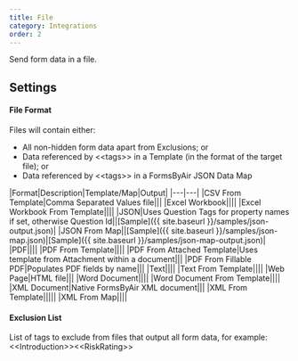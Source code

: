 ```yaml
---
title: File
category: Integrations
order: 2
---
```


Send form data in a file.

## Settings

#### File Format

Files will contain either:

* All non-hidden form data apart from Exclusions; or
* Data referenced by &lt;&lt;tags&gt;&gt; in a Template (in the format of the target file); or
* Data referenced by &lt;&lt;tags&gt;&gt; in a FormsByAir JSON Data Map

|Format|Description|Template/Map|Output|
|---|---|
|CSV From Template|Comma Separated Values file|||
|Excel Workbook||||
|Excel Workbook From Template||||
|JSON|Uses Question Tags for property names if set, otherwise Question Id||[Sample]({{ site.baseurl }}/samples/json-output.json)|
|JSON From Map||[Sample]({{ site.baseurl }}/samples/json-map.json)|[Sample]({{ site.baseurl }}/samples/json-map-output.json)|
|PDF||||
|PDF From Template||||
|PDF From Attached Template|Uses template from Attachment within a document|||
|PDF From Fillable PDF|Populates PDF fields by name|||
|Text||||
|Text From Template||||
|Web Page|HTML file|||
|Word Document||||
|Word Document From Template||||
|XML Document|Native FormsByAir XML document|||
|XML From Template|||||
|XML From Map||||

#### Exclusion List

List of tags to exclude from files that output all form data, for example:
&lt;&lt;Introduction&gt;&gt;&lt;&lt;RiskRating&gt;&gt;